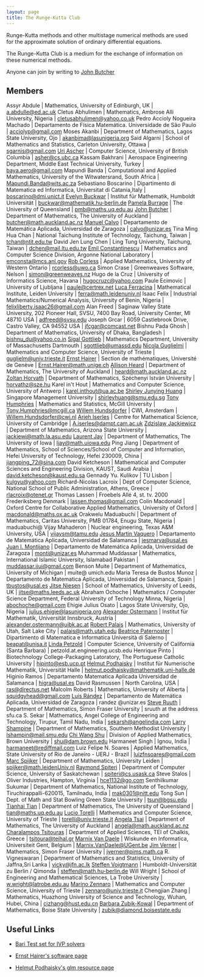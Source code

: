 ```yaml
---
layout: page
title: The Runge-Kutta Club
---
```


Runge-Kutta methods and other multistage numerical methods are used  
for the approximate solution of ordinary differential equations.  

The Runge-Kutta Club is a medium for the exchange of information on  
these numerical methods.  

Anyone can join by writing to [John Butcher](http://www.jcbutcher.com/)

## Members

Assyr Abdule | Mathematics, University of Edinburgh, UK | a.abdulle@ed.ac.uk
Cletus Abhulimen | Mathematics, Ambrose Alli University, Nigeria | cletusabhulimen@yahoo.co.uk
Pedro Accioly Nogueira Machado | Departamento de Física Matemática. Universidade de São Paulo | acciolyp@gmail.com
Moses Akanbi | Department of Mathematics, Lagos State University, Ojo | akanbima@lasunigeria.org
Said Algarni | School of Mathematics and Statistics, Carleton University, Ottawa | sgarnis@gmail.com
[Uri Ascher](http://www.cs.ubc.ca/~ascher) | Computer Science, University of British Columbia | asher@cs.ubc.ca
Kassam Bakhrani | Aerospace Engineering Department, Middle East Technical University, Turkey | baya.aero@gmail.com
Mapundi Banda | Computational and Applied Mathematics, University of the Witwatersrand, South Africa | Mapundi.Banda@wits.ac.za
Sebastiano Boscarino | Dipartimento di Matematica ed Informatica, Universitat di Catania,Italy | boscarino@dmi.unict.it
[Evelyn Buckwar](http://wws.mathematik.hu-berlin.de/~buckwar) | Institut für Mathematik, Humboldt Universität | buckwar@mathematik.hu-berlin.de
[Pamela Burrage](http://www.acmc.uq.edu.au/~pmb) | The University of Queensland | pmb@maths.uq.edu.au
[John Butcher](http://www.math.auckland.ac.nz/~butcher) | Department of Mathematics, The University of Auckland | butcher@math.auckland.ac.nz
[Manuel Calvo](http://pcmap.unizar.es/~manuel_calvo/) | Departamento de Matemática Aplicada, Universidad de Zaragoza | calvo@unizar.es
Tina Ming Hua Chan | National Taichung Institute of Technology, Taichung, Taiwan | tchan@ntit.edu.tw
David Jen Lung Chen | Ling Tung University, Taichung, Taiwan | dchen@mail.ltu.edu.tw
[Emil Constantinescu](http://www.mcs.anl.gov/~emconsta) | Mathematics and Computer Science Division, Argonne National Laboratory | emconsta@mcs.anl.gov
[Rob Corless](http://www.apmaths.uwo.ca/people/rcorless.shtml) | Applied Mathematics, University of Western Ontario | rcorless@uwo.ca
Simon Crase | Greenweaves Software, Nelson | simon@greenweaves.nz
Hugo de la Cruz | University of Informatics Science, Havana | hugocruzc@yahoo.com
Paule Ecimovic | University of Ljubljana | paule@certrex.net
[Luca Ferracina](http://www.math.leidenuniv.nl/~ferra) | Mathematical Institute, Leiden University | ferra@math.leidenuniv.nl
Isaac Felix | Industrial Mathematics/Numerical Analysis, University of Benin, Nigeria | felixliberty.isaac26@gmail.com
Alan Freed | Saginaw Valley State University, 202 Pioneer Hall, SVSU, 7400 Bay Road, University Center, MI 48710 USA | adfreed@svsu.edu
Joseph Grcar | 6059 Castlebrook Drive, Castro Valley, CA 94552 USA | jfcgar@comcast.net
Bishnu Pada Ghosh | Department of Mathematics, University of Dhaka, Bangladesh | bishnu_du@yahoo.co.in
[Sigal Gottlieb](http://www.umassd.edu/cas/mathematics/people/gottlieb/welcome.cfm) | Mathematics Department, University of Massachusetts Dartmouth | sgottlieb@umassd.edu
[Nicola Guglielmi](http://univaq.it/~guglielm/guglielmi_eng.html) | Mathematics and Computer Science, University of Trieste | guglielm@univ.trieste.it
[Ernst Hairer](http://www.unige.ch/math/folks/hairer) | Section de mathématiques, Université de Genève | Ernst.Hairer@math.unige.ch
[Allison Heard](http://www.math.auckland.ac.nz/Directory/profile.php?upi=ahea002) | Department of Mathematics, The University of Auckland | heard@math.auckland.ac.nz
[Zoltan Horvath](http://www.sze.hu/~horvathz) | Department of Mathematics, Széchenyi István University | horvathz@sze.hu
Karel in't Hout | Mathematics and Computer Science, University of Antwerp | karel.inthout@ua.ac.be
[Shirley Junying Huang](http://www.mysmu.edu/faculty/shirleyhuang/) | Singapore Management University | shirleyhuang@smu.edu.sg
[Tony Humphries](http://www.math.mcgill.ca/humphries/) | Mathematics and Statistics, McGill University | Tony.Humphries@mcgill.ca
[Willem Hundsdorfer](http://homepages.cwi.nl/~willem/willem.html) | CWI, Amsterdam | Willem.Hundsdorfer@cwi.nl
[Arieh Iserles](http://www.damtp.cam.ac.uk/user/na/people/Arieh) | Centre for Mathematical Science, University of Cambridge | A.iserles@dampt.cam.ac.uk
[Zdzislaw Jackiewicz](http://math.la.asu.edu/~jackiewi/zdzislaw.html) | Department of Mathematics, Arizona State University | jackiewi@math.la.asu.edu
[Laurent Jay](http://www.math.uiowa.edu/~ljay) | Department of Mathematics, The University of Iowa | ljay@math.uiowa.edu
Ping Jiang | Department of Mathematics, School of Sciences/School of Computer and Information, Hefei University of Technology, Hefei 230009, China | jiangping_72@sina.com
David Ketcheson | Mathematical and Computer Sciences and Engineering Division, KAUST, Saudi Arabia | david.ketcheson@kaust.edu.sa
Gennady Yu. Kulikov | TU Lisbon | kulgyu@yahoo.com
Richard-Nicolas Lacroix | Dept of Computer Science, National School of Public Administration, Athens, Greece | rlacroix@otenet.gr
Thomas Lassen | Froebels Allé 4, st. tv. 2000 Frederiksberg Denmark | lassen.thomas@gmail.com
Colin Macdonald | Oxford Centre for Collaborative Applied Mathematics, University of Oxford | macdonald@maths.ox.ac.uk
Orakwelu Maduabuchi | Department of Mathematics, Caritas University, PMB 01784, Enugu State, Nigeria | maduabuchi@
Vijay Mahaderon | Nuclear engineering, Texas A&M University, USA | vijaysm@tamu.edu
[Jesus Martin Vaquero](http://web.usal.es/~jesmarva/) | Departamento de Matemática Aplicada, Universidad de Salamanca | jesmarva@usal.es
[Juan I. Montijano](http://pcmap.unizar.es/~monti/) | Departamento de Matemática Aplicada, Universidad de Zaragoza | monti@unizar.es
Muhammad Muddassar | Mathematics, International Islamic University, Islamabad Pakistan | muddassar.iiui@gmail.com
Benson Muite | Department of Mathematics, University of Michigan | muite@ umich.edu
Maria Teresa de Bustos Munoz | Departamento de Matematica Aplicada, Universidad de Salamanca, Spain | tbustos@usal.es
[Jitse Niesen](http://www.amsta.leeds.ac.uk/~jitse) | School of Mathematics, University of Leeds, UK | jitse@maths.leeds.ac.uk
Abraham Ochoche | Mathematics / Computer Science Department, Federal University of Technology Minna, Nigeria | abochoche@gmail.com
Ehigie Julius Osato | Lagos State University, Ojo, Nigeria | julius.ehigie@lasunigeria.org
[Alexander Ostermann](http://techmath.uibk.ac.at/numbau/alex/) | Institut für Mathematik, Universität Innsbruck, Austria | alexander.ostermann@uibk.ac.at
[Robert Palais](tp://www.math.utah.edu/~palais/) | Mathematics, University of Utah, Salt Lake City | palais@math.utah.edu
[Beatrice Paternoster](http://www.dmi.unisa.it/people/paternoster) | Dipartimento di Matematica e Informatica Università di Salerno | beapat@unisa.it
[Linda Petzold](http://www.me.ucsb.edu/dept_site/people/new_faculty_pages/petzold_page.html) | Computer Science, University of California (Santa Barbara) | petzold.at.engineering.ucsb.edu
Henrique Pinto | Biotechnology College-Packaging Latoratory, The Portuguese Catholic University | hjpinto@esb.ucp.pt
[Helmut Podhaisky](http://sim.mathematik.uni-halle.de/helmut) | Institut für Numerische Mathematik, Universität Halle | helmut.podhaisky@mathematik.uni-halle.de
Higinio Ramos | Departamento Matematica Aplicada Universidad de Salamanca | higra@usal.es
David Rasmussen | North Carolina, USA | ras@directus.net
Malcolm Roberts | Mathematics, University of Alberta | squidgyhead@gmail.com
[Luis Rández](http://pcmap.unizar.es/~pilar/) | Departamento de Matemática Aplicada, Universidad de Zaragoza | randez @unizar.es
[Steve Ruuth](http://www.math.sfu.ca/~sruuth) | Department of Mathematics, Simon Fraser University | sruuth at the address sfu.ca
S. Sekar | Mathematics, Angel College of Engineering and Technology, Tirupur, Tamil Nadu, India | sekarsh@angelindia.com
[Larry Shampine](http://faculty.smu.edu/lshampin) | Department of Mathematics, Southern Methodist University | lshampin@mail.smu.edu
[Chi Wang Shu](http://www.dam.brown.edu/people/shu/home.html) | Division of Applied Mathematics, Brown University | shu@dam.brown.edu
Harmaneet Singh | Ignou, India | harmaneet@rediffmail.com
Luiz Felipe N. Soares | Applied Mathematics, State University of Rio de Janeiro - UERJ - Brazil | luizfnsoares@gmail.com
[Marc Spijker](http://www.math.leidenuniv.nl/~spijker) | Department of Mathematics, University Leiden | spijker@math.leidenUniv.nl
[Raymond Spiteri](http://www.cs.usask.ca/faculty/spiteri) | Department of Computer Science, University of Saskatchewan | spiteri@cs.usask.ca
Steve Stalos | Oliver Industries, Hampton, Virginia | hce1132@go.com
Senthilkumar Sukumar | Department of Mathematics, National Institute of Technology, Tiruchirappalli-620015, Tamilnadu, India | mak0301@nitt.edu
Tong Sun | Dept. of Math and Stat Bowling Green State University | tsun@bgsu.edu
[Tianhai Tian](http://www.acmc.uq.edu.au/~tian) | Department of Mathematics, The University of Queensland | tian@maths.uq.edu.au
[Lucio Torelli](http://www.dmi.units.it/~torelli/torelli_english.html) | Mathematics and Computer Science, University of Trieste | torelli@univ.trieste.it
[Angela Tsai](http://www.math.auckland.ac.nz/Directory/profile.php?upi=ytsa001) | Department of Mathematics, The University of Auckland | angela@math.auckland.ac.nz
[Charalampos Tsitouras](http://users.ntua.gr/tsitoura/) | Department of Applied Sciences, TEI of Chalkis, Greece | tsitoura@teihal.gr
[Marnix Van Daele](http://users.ugent.be/~mvdaele) | Wiskunde en Informatica, Universiteit Gent, Belgium | Marnix.VanDaele@UGent.be
[Jim Verner](http://www.math.sfu.ca/people/profile.php?ID=verner_j) | Mathematics, Simon Fraser University | jverner@pims.math.ca
R. Vigneswaran | Department of Mathematics and Statistics, University of Jaffna,Sri Lanka | vicky@jfn.ac.lk
[Steffen Voigtmann](http://www.math.hu-berlin.de/~steffen) | Humboldt-Universität zu Berlin / Qimonda | steffen@math.hu-berlin.de
Will Wright | School of Engineering and Mathematical Sciences, La Trobe University | w.wright@latrobe.edu.au
[Marino Zennaro](http://www.dmi.units.it/~zennaro) | Mathematics and Computer Science, University of Trieste | zennaro@univ.trieste.it
Chengjian Zhang | Mathematics, Huazhong University of Science and Technology, Wuhan, Hubei, China | cjzhang@hust.edu.cn
[Barbara Zubik-Kowal](http://math.boisestate.edu/~zubik) | Department of Mathematics, Boise State University | zubik@diamond.boisestate.edu

## Useful Links

*   [Bari Test set for IVP solvers](http://pitagora.dm.uniba.it/~testset)

*   [Ernst Hairer's software page](http://www.unige.ch/~hairer/software.html)

*   [Helmut Podhaisky's glm resource page](http://www.math.auckland.ac.nz/~hpod/atlas/)
